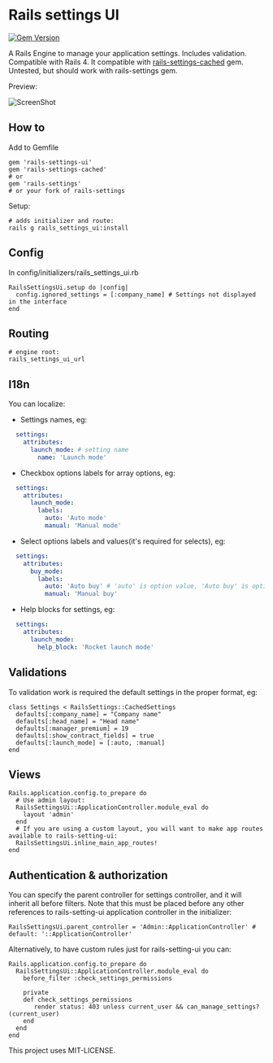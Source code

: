 Rails settings UI
================================

[![Gem Version](https://badge.fury.io/rb/rails-settings-ui.png)](http://badge.fury.io/rb/rails-settings-ui)

A Rails Engine to manage your application settings. Includes validation. Compatible with Rails 4.
It compatible with [rails-settings-cached](https://github.com/huacnlee/rails-settings-cached) gem. Untested, but should work with rails-settings gem.

Preview:

![ScreenShot](https://raw.github.com/accessd/rails-settings-ui/master/doc/img/settings-page.png)

How to
-----

Add to Gemfile

    gem 'rails-settings-ui'
    gem 'rails-settings-cached'
    # or
    gem 'rails-settings'
    # or your fork of rails-settings

Setup:

    # adds initializer and route:
    rails g rails_settings_ui:install

Config
------------

In config/initializers/rails_settings_ui.rb

    RailsSettingsUi.setup do |config|
      config.ignored_settings = [:company_name] # Settings not displayed in the interface
    end

Routing
-------

    # engine root:
    rails_settings_ui_url

I18n
-------------

You can localize:

*  Settings names, eg:

```yaml
  settings:
    attributes:
      launch_mode: # setting name
        name: 'Launch mode'
```

*  Checkbox options labels for array options, eg:

```yaml
  settings:
    attributes:
      launch_mode:
        labels:
          auto: 'Auto mode'
          manual: 'Manual mode'
```

*  Select options labels and values(it's required for selects), eg:

```yaml
  settings:
    attributes:
      buy_mode:
        labels:
          auto: 'Auto buy' # 'auto' is option value, 'Auto buy' is option label
          manual: 'Manual buy'
```

*  Help blocks for settings, eg:

```yaml
  settings:
    attributes:
      launch_mode:
        help_block: 'Rocket launch mode'
```

Validations
-------------

To validation work is required the default settings in the proper format, eg:

    class Settings < RailsSettings::CachedSettings
      defaults[:company_name] = "Company name"
      defaults[:head_name] = "Head name"
      defaults[:manager_premium] = 19
      defaults[:show_contract_fields] = true
      defaults[:launch_mode] = [:auto, :manual]
    end

Views
-------------
    Rails.application.config.to_prepare do
      # Use admin layout:
      RailsSettingsUi::ApplicationController.module_eval do
        layout 'admin'
      end
      # If you are using a custom layout, you will want to make app routes available to rails-setting-ui:
      RailsSettingsUi.inline_main_app_routes!
    end


Authentication & authorization
------------------------------

You can specify the parent controller for settings controller, and it will inherit all before filters.
Note that this must be placed before any other references to rails-setting-ui application controller in the initializer:

    RailsSettingsUi.parent_controller = 'Admin::ApplicationController' # default: '::ApplicationController'

Alternatively, to have custom rules just for rails-setting-ui you can:

    Rails.application.config.to_prepare do
      RailsSettingsUi::ApplicationController.module_eval do
        before_filter :check_settings_permissions
      
        private
        def check_settings_permissions
           render status: 403 unless current_user && can_manage_settings?(current_user)
        end
      end
    end 




This project uses MIT-LICENSE.
